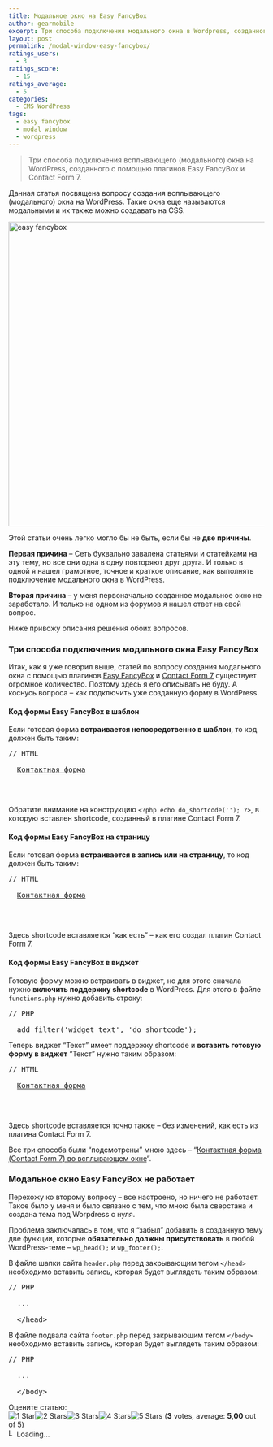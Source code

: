 ```yaml
---
title: Модальное окно на Easy FancyBox
author: gearmobile
excerpt: Три способа подключения модального окна в Wordpress, созданного с помощью плагинов Easy FancyBox и Contact Form 7. Решение, если модальное окно не работает.
layout: post
permalink: /modal-window-easy-fancybox/
ratings_users:
  - 3
ratings_score:
  - 15
ratings_average:
  - 5
categories:
  - CMS WordPress
tags:
  - easy fancybox
  - modal window
  - wordpress
---
```

> Три способа подключения всплывающего (модального) окна на WordPress, созданного с помощью плагинов Easy FancyBox и Contact Form 7.

Данная статья посвящена вопросу создания всплывающего (модального) окна на WordPress. Такие окна еще называются модальными и их также можно создавать на CSS.

[<img class="aligncenter wp-image-2152 size-medium" src="http://localhost:7788/third/wp-content/uploads/2014/12/modal_window-515x600.jpg" alt="easy fancybox" width="515" height="600" />][1]

Этой статьи очень легко могло бы не быть, если бы не **две причины**.

**Первая причина** &#8211; Сеть буквально завалена статьями и статейками на эту тему, но все они одна в одну повторяют друг друга. И только в одной я нашел грамотное, точное и краткое описание, как выполнять подключение модального окна в WordPress.

**Вторая причина** &#8211; у меня первоначально созданное модальное окно не заработало. И только на одном из форумов я нашел ответ на свой вопрос.

Ниже привожу описания решения обоих вопросов.

### Три способа подключения модального окна Easy FancyBox

Итак, как я уже говорил выше, статей по вопросу создания модального окна с помощью плагинов [Easy FancyBox][2] и [Contact Form 7][3] существует огромное количество. Поэтому здесь я его описывать не буду. А коснусь вопроса &#8211; как подключить уже созданную форму в WordPress.

#### Код формы Easy FancyBox в шаблон

Если готовая форма **встраивается непосредственно в шаблон**, то код должен быть таким:

<pre>// HTML

  <a class="fancybox" href="#contact_form_pop">Контактная форма</a>
  

<div class="fancybox-hidden" style="display:none">
  <div id="contact_form_pop">
    <?php echo do_shortcode('[contact-form-7 id="" title=""]'); ?>
        
  </div>
    
</div>
</pre>

Обратите внимание на конструкцию `<?php echo do_shortcode(''); ?>`, в которую вставлен shortcode, созданный в плагине Contact Form 7.

#### Код формы Easy FancyBox на страницу

Если готовая форма **встраивается в запись или на страницу**, то код должен быть таким:

<pre>// HTML

  <a class="fancybox" href="#contact_form_pop">Контактная форма</a>
    

<div class="fancybox-hidden" style="display:none">
  <div id="contact_form_pop">
    [contact-form-7 id="" title=""]
          
  </div>
      
</div>
</pre>

Здесь shortcode вставляется &#8220;как есть&#8221; &#8211; как его создал плагин Contact Form 7.

#### Код формы Easy FancyBox в виджет

Готовую форму можно встраивать в виджет, но для этого сначала нужно **включить поддержку shortcode** в WordPress. Для этого в файле `functions.php` нужно добавить строку:

<pre>// PHP

  add_filter('widget_text', 'do_shortcode');
</pre>

Теперь виджет &#8220;Текст&#8221; имеет поддержку shortcode и **вставить готовую форму в виджет** &#8220;Текст&#8221; нужно таким образом:

<pre>// HTML

  <a class="fancybox" href="#contact_form_pop">Контактная форма</a>
    

<div class="fancybox-hidden" style="display:none">
  <div id="contact_form_pop">
    [contact-form-7 id="" title=""]
          
  </div>
      
</div>
</pre>

Здесь shortcode вставляется точно также &#8211; без изменений, как есть из плагина Contact Form 7.

Все три способа были &#8220;подсмотрены&#8221; мною здесь &#8211; &#8220;[Контактная форма (Contact Form 7) во всплывающем окне][4]&#8220;.

### Модальное окно Easy FancyBox не работает

Перехожу ко второму вопросу &#8211; все настроено, но ничего не работает. Такое было у меня и было связано с тем, что мною была сверстана и создана тема под Worpdress с нуля.

Проблема заключалась в том, что я &#8220;забыл&#8221; добавить в созданную тему две функции, которые **обязательно должны присутствовать** в любой WordPress-теме &#8211; `wp_head();` и `wp_footer();`.

В файле шапки сайта `header.php` перед закрывающим тегом `</head>` необходимо вставить запись, которая будет выглядеть таким образом:

<pre>// PHP

  ...
  <?php wp_head(); ?>
  &lt;/head>
</pre>

В файле подвала сайта `footer.php` перед закрывающим тегом `</body>` необходимо вставить запись, которая будет выглядеть таким образом:

<pre>// PHP

  ...
  <?php wp_footer(); ?>
  &lt;/body>
</pre>

Оцените статью:  
<span id="post-ratings-2150" class="post-ratings" data-nonce="c4c3a72e34"><img id="rating_2150_1" src="http://localhost:7788/third/wp-content/plugins/wp-postratings/images/stars_crystal/rating_on.gif" alt="1 Star" title="1 Star" onmouseover="current_rating(2150, 1, '1 Star');" onmouseout="ratings_off(5, 0, 0);" onclick="rate_post();" onkeypress="rate_post();" style="cursor: pointer; border: 0px;" /><img id="rating_2150_2" src="http://localhost:7788/third/wp-content/plugins/wp-postratings/images/stars_crystal/rating_on.gif" alt="2 Stars" title="2 Stars" onmouseover="current_rating(2150, 2, '2 Stars');" onmouseout="ratings_off(5, 0, 0);" onclick="rate_post();" onkeypress="rate_post();" style="cursor: pointer; border: 0px;" /><img id="rating_2150_3" src="http://localhost:7788/third/wp-content/plugins/wp-postratings/images/stars_crystal/rating_on.gif" alt="3 Stars" title="3 Stars" onmouseover="current_rating(2150, 3, '3 Stars');" onmouseout="ratings_off(5, 0, 0);" onclick="rate_post();" onkeypress="rate_post();" style="cursor: pointer; border: 0px;" /><img id="rating_2150_4" src="http://localhost:7788/third/wp-content/plugins/wp-postratings/images/stars_crystal/rating_on.gif" alt="4 Stars" title="4 Stars" onmouseover="current_rating(2150, 4, '4 Stars');" onmouseout="ratings_off(5, 0, 0);" onclick="rate_post();" onkeypress="rate_post();" style="cursor: pointer; border: 0px;" /><img id="rating_2150_5" src="http://localhost:7788/third/wp-content/plugins/wp-postratings/images/stars_crystal/rating_on.gif" alt="5 Stars" title="5 Stars" onmouseover="current_rating(2150, 5, '5 Stars');" onmouseout="ratings_off(5, 0, 0);" onclick="rate_post();" onkeypress="rate_post();" style="cursor: pointer; border: 0px;" /> (<strong>3</strong> votes, average: <strong>5,00</strong> out of 5)<br /><span class="post-ratings-text" id="ratings_2150_text"></span></span><span id="post-ratings-2150-loading" class="post-ratings-loading"> <img src="http://localhost:7788/third/wp-content/plugins/wp-postratings/images/loading.gif" width="16" height="16" alt="Loading..." title="Loading..." class="post-ratings-image" />Loading...</span>

 [1]: http://localhost:7788/third/wp-content/uploads/2014/12/modal_window.jpg
 [2]: https://wordpress.org/plugins/easy-fancybox/ "Easy FancyBox"
 [3]: http://contactform7.com/ "Contact Form 7"
 [4]: http://web.warwolf.org/kontaktnaya-forma-contact-form-7-vo-vsplyvayushhem-o/ "Контактная форма (Contact Form 7) во всплывающем окне"